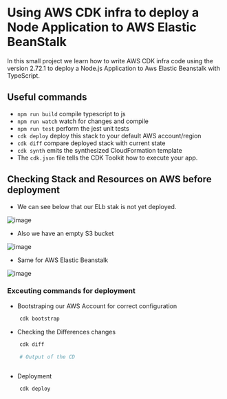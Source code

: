 # Using AWS CDK infra to deploy a Node Application to AWS Elastic BeanStalk

In this small project we learn how to write AWS CDK infra code using the version 2.72.1 to deploy a Node.js Application to Aws Elastic Beanstalk with TypeScript.


## Useful commands

* `npm run build`   compile typescript to js
* `npm run watch`   watch for changes and compile
* `npm run test`    perform the jest unit tests
* `cdk deploy`      deploy this stack to your default AWS account/region
* `cdk diff`        compare deployed stack with current state
* `cdk synth`       emits the synthesized CloudFormation template
* The `cdk.json` file tells the CDK Toolkit how to execute your app.


## Checking Stack and Resources on AWS before deployment
- We can see below that our ELb stak is not yet deployed.

![image](https://user-images.githubusercontent.com/71230412/229961930-c1458f1f-b3c8-453b-95a7-dde4710658eb.png)

- Also we have an empty S3 bucket

![image](https://user-images.githubusercontent.com/71230412/229961804-b4eb6687-61d6-4934-89b8-797307ca5297.png)


- Same for AWS Elastic Beanstalk

![image](https://user-images.githubusercontent.com/71230412/229961730-ab9cee0e-e323-4d01-a29d-62c1a9f2446c.png)



###  Exceuting commands for deployment
- Bootstraping our AWS Account for correct configuration
```bash
    cdk bootstrap
```
- Checking the Differences changes
```bash
    cdk diff

    # Output of the CD
          

```
- Deployment
```bash
    cdk deploy
```
